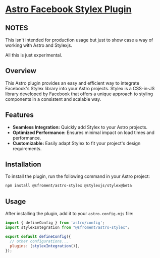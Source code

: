 # [Astro Facebook Stylex Plugin](https://github.com/sfroment/astro-plugin)

## NOTES

This isn't intended for production usage but just to show case a way of working with Astro and Stylexjs.

All this is just experimental.

## Overview

This Astro plugin provides an easy and efficient way to integrate Facebook's Stylex library into your Astro projects. Stylex is a CSS-in-JS library developed by Facebook that offers a unique approach to styling components in a consistent and scalable way.

## Features

- **Seamless Integration:** Quickly add Stylex to your Astro projects.
- **Optimized Performance:** Ensures minimal impact on load times and performance.
- **Customizable:** Easily adapt Stylex to fit your project's design requirements.

## Installation

To install the plugin, run the following command in your Astro project:

```bash
npm install @sfroment/astro-stylex @stylexjs/stylex@beta
```

## Usage

After installing the plugin, add it to your `astro.config.mjs` file:

```javascript
import { defineConfig } from 'astro/config';
import stylexIntegration from "@sfroment/astro-stylex";

export default defineConfig({
  // other configurations...
  plugins: [stylexIntegration()],
});
```

